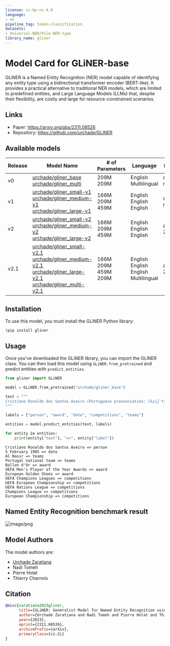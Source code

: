 ```yaml
---
license: cc-by-nc-4.0
language:
- en
pipeline_tag: token-classification
datasets:
- Universal-NER/Pile-NER-type
library_name: gliner
---
```


# Model Card for GLiNER-base

GLiNER is a Named Entity Recognition (NER) model capable of identifying any entity type using a bidirectional transformer encoder (BERT-like). It provides a practical alternative to traditional NER models, which are limited to predefined entities, and Large Language Models (LLMs) that, despite their flexibility, are costly and large for resource-constrained scenarios.

## Links

* Paper: https://arxiv.org/abs/2311.08526
* Repository: https://github.com/urchade/GLiNER

## Available models

| Release | Model Name | # of Parameters | Language | License |
| - | - | - | - | - |
| v0 | [urchade/gliner_base](https://huggingface.co/urchade/gliner_base)<br>[urchade/gliner_multi](https://huggingface.co/urchade/gliner_multi) | 209M<br>209M | English<br>Multilingual | cc-by-nc-4.0 |
| v1 | [urchade/gliner_small-v1](https://huggingface.co/urchade/gliner_small-v1)<br>[urchade/gliner_medium-v1](https://huggingface.co/urchade/gliner_medium-v1)<br>[urchade/gliner_large-v1](https://huggingface.co/urchade/gliner_large-v1) | 166M<br>209M<br>459M | English <br> English <br> English | cc-by-nc-4.0 |
| v2 | [urchade/gliner_small-v2](https://huggingface.co/urchade/gliner_small-v2)<br>[urchade/gliner_medium-v2](https://huggingface.co/urchade/gliner_medium-v2)<br>[urchade/gliner_large-v2](https://huggingface.co/urchade/gliner_large-v2) | 166M<br>209M<br>459M |  English <br> English <br> English | apache-2.0 |
| v2.1 | [urchade/gliner_small-v2.1](https://huggingface.co/urchade/gliner_small-v2.1)<br>[urchade/gliner_medium-v2.1](https://huggingface.co/urchade/gliner_medium-v2.1)<br>[urchade/gliner_large-v2.1](https://huggingface.co/urchade/gliner_large-v2.1) <br>[urchade/gliner_multi-v2.1](https://huggingface.co/urchade/gliner_multi-v2.1) | 166M<br>209M<br>459M<br>209M | English <br> English <br> English <br> Multilingual | apache-2.0 |


## Installation
To use this model, you must install the GLiNER Python library:
```
!pip install gliner
```

## Usage
Once you've downloaded the GLiNER library, you can import the GLiNER class. You can then load this model using `GLiNER.from_pretrained` and predict entities with `predict_entities`.

```python
from gliner import GLiNER

model = GLiNER.from_pretrained("urchade/gliner_base")

text = """
Cristiano Ronaldo dos Santos Aveiro (Portuguese pronunciation: [kɾiʃˈtjɐnu ʁɔˈnaldu]; born 5 February 1985) is a Portuguese professional footballer who plays as a forward for and captains both Saudi Pro League club Al Nassr and the Portugal national team. Widely regarded as one of the greatest players of all time, Ronaldo has won five Ballon d'Or awards,[note 3] a record three UEFA Men's Player of the Year Awards, and four European Golden Shoes, the most by a European player. He has won 33 trophies in his career, including seven league titles, five UEFA Champions Leagues, the UEFA European Championship and the UEFA Nations League. Ronaldo holds the records for most appearances (183), goals (140) and assists (42) in the Champions League, goals in the European Championship (14), international goals (128) and international appearances (205). He is one of the few players to have made over 1,200 professional career appearances, the most by an outfield player, and has scored over 850 official senior career goals for club and country, making him the top goalscorer of all time.
"""

labels = ["person", "award", "date", "competitions", "teams"]

entities = model.predict_entities(text, labels)

for entity in entities:
    print(entity["text"], "=>", entity["label"])
```

```
Cristiano Ronaldo dos Santos Aveiro => person
5 February 1985 => date
Al Nassr => teams
Portugal national team => teams
Ballon d'Or => award
UEFA Men's Player of the Year Awards => award
European Golden Shoes => award
UEFA Champions Leagues => competitions
UEFA European Championship => competitions
UEFA Nations League => competitions
Champions League => competitions
European Championship => competitions
```

## Named Entity Recognition benchmark result

![image/png](https://cdn-uploads.huggingface.co/production/uploads/6317233cc92fd6fee317e030/Y5f7tK8lonGqeeO6L6bVI.png)

## Model Authors
The model authors are:
* [Urchade Zaratiana](https://huggingface.co/urchade)
* Nadi Tomeh
* Pierre Holat
* Thierry Charnois

## Citation
```bibtex
@misc{zaratiana2023gliner,
      title={GLiNER: Generalist Model for Named Entity Recognition using Bidirectional Transformer}, 
      author={Urchade Zaratiana and Nadi Tomeh and Pierre Holat and Thierry Charnois},
      year={2023},
      eprint={2311.08526},
      archivePrefix={arXiv},
      primaryClass={cs.CL}
}
```
